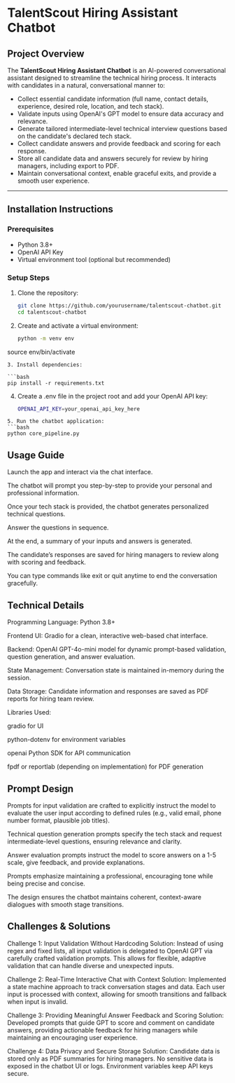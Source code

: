 # TalentScout Hiring Assistant Chatbot

## Project Overview

The **TalentScout Hiring Assistant Chatbot** is an AI-powered conversational assistant designed to streamline the technical hiring process. It interacts with candidates in a natural, conversational manner to:

- Collect essential candidate information (full name, contact details, experience, desired role, location, and tech stack).
- Validate inputs using OpenAI's GPT model to ensure data accuracy and relevance.
- Generate tailored intermediate-level technical interview questions based on the candidate's declared tech stack.
- Collect candidate answers and provide feedback and scoring for each response.
- Store all candidate data and answers securely for review by hiring managers, including export to PDF.
- Maintain conversational context, enable graceful exits, and provide a smooth user experience.

---

## Installation Instructions

### Prerequisites

- Python 3.8+
- OpenAI API Key
- Virtual environment tool (optional but recommended)

### Setup Steps

1. Clone the repository:

   ```bash
   git clone https://github.com/yourusername/talentscout-chatbot.git
   cd talentscout-chatbot
   ```

2. Create and activate a virtual environment:
   ```bash
   python -m venv env
source env/bin/activate  
```
3. Install dependencies:

```bash
pip install -r requirements.txt
```

4. Create a .env file in the project root and add your OpenAI API key:
   ```bash
   OPENAI_API_KEY=your_openai_api_key_here
```
5. Run the chatbot application:
```bash
python core_pipeline.py
```

## Usage Guide
Launch the app and interact via the chat interface.

The chatbot will prompt you step-by-step to provide your personal and professional information.

Once your tech stack is provided, the chatbot generates personalized technical questions.

Answer the questions in sequence.

At the end, a summary of your inputs and answers is generated.

The candidate’s responses are saved for hiring managers to review along with scoring and feedback.

You can type commands like exit or quit anytime to end the conversation gracefully.

## Technical Details
Programming Language: Python 3.8+

Frontend UI: Gradio for a clean, interactive web-based chat interface.

Backend: OpenAI GPT-4o-mini model for dynamic prompt-based validation, question generation, and answer evaluation.

State Management: Conversation state is maintained in-memory during the session.

Data Storage: Candidate information and responses are saved as PDF reports for hiring team review.

Libraries Used:

gradio for UI

python-dotenv for environment variables

openai Python SDK for API communication

fpdf or reportlab (depending on implementation) for PDF generation

## Prompt Design
Prompts for input validation are crafted to explicitly instruct the model to evaluate the user input according to defined rules (e.g., valid email, phone number format, plausible job titles).

Technical question generation prompts specify the tech stack and request intermediate-level questions, ensuring relevance and clarity.

Answer evaluation prompts instruct the model to score answers on a 1-5 scale, give feedback, and provide explanations.

Prompts emphasize maintaining a professional, encouraging tone while being precise and concise.

The design ensures the chatbot maintains coherent, context-aware dialogues with smooth stage transitions.


## Challenges & Solutions
Challenge 1: Input Validation Without Hardcoding
Solution: Instead of using regex and fixed lists, all input validation is delegated to OpenAI GPT via carefully crafted validation prompts. This allows for flexible, adaptive validation that can handle diverse and unexpected inputs.

Challenge 2: Real-Time Interactive Chat with Context
Solution: Implemented a state machine approach to track conversation stages and data. Each user input is processed with context, allowing for smooth transitions and fallback when input is invalid.

Challenge 3: Providing Meaningful Answer Feedback and Scoring
Solution: Developed prompts that guide GPT to score and comment on candidate answers, providing actionable feedback for hiring managers while maintaining an encouraging user experience.

Challenge 4: Data Privacy and Secure Storage
Solution: Candidate data is stored only as PDF summaries for hiring managers. No sensitive data is exposed in the chatbot UI or logs. Environment variables keep API keys secure.

